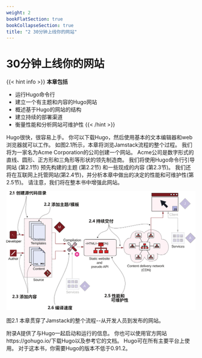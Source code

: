 ```yaml
---
weight: 2
bookFlatSection: true
bookCollapseSection: true
title: "2 30分钟上线你的网站"
---
```


# 30分钟上线你的网站

{{< hint info >}}
**本章包括**
- 运行Hugo命令行
- 建立一个有主题和内容的Hugo网站
- 概述基于Hugo的网站的结构
- 建立持续的部署渠道
- 衡量性能和分析网站可维护性
  {{< /hint >}}

Hugo很快，很容易上手。 你可以下载Hugo，然后使用基本的文本编辑器和web浏览器就可以工作。 如图2.1所示，本章将浏览Jamstack流程的整个过程。 我们将为一家名为Acme Corporation的公司创建一个网站。 Acme公司是数字形式的直线、圆形、正方形和三角形等形状的领先制造商。 我们将使用Hugo命令行引导网站 (第2.1节) 预先构建的主题 (第2.2节) 和一些现成的内容 (第2.3节)。 我们还将在互联网上托管网站(第2.4节)，并分析本章中做出的决定的性能和可维护性(第2.5节)。 请注意，我们将在整本书中增强此网站。

![Figure 2.1](Figure2.1.svg)

图2.1 本章贯穿了Jamstack的整个流程--从开发人员到发布的网站。

附录A提供了与Hugo一起启动和运行的信息。 你也可以使用官方网站https://gohugo.io/下载Hugo以及参考它的文档。 Hugo可在所有主要平台上使用。 对于这本书，你需要Hugo的版本不低于0.91.2。
